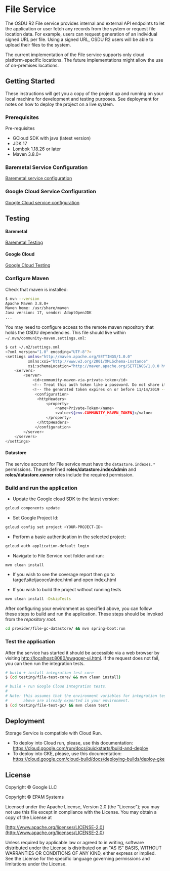 # File Service

The OSDU R2 File service provides internal and external API endpoints to let the application or user
fetch any records from the system or request file location data. For example, users can request
generation of an individual signed URL per file. Using a signed URL, OSDU R2 users will be able to
upload their files to the system.

The current implementation of the File service supports only cloud platform-specific locations. The
future implementations might allow the use of on-premises locations.

## Getting Started

These instructions will get you a copy of the project up and running on your local machine for
development and testing purposes. See deployment for notes on how to deploy the project on a live
system.

### Prerequisites

Pre-requisites

* GCloud SDK with java (latest version)
* JDK 17
* Lombok 1.18.26 or later
* Maven 3.8.0+

### Baremetal Service Configuration

[Baremetal service configuration](docs/baremetal/README.md)

### Google Cloud Service Configuration

[Google Cloud service configuration](docs/gc/README.md)

## Testing

#### Baremetal

[Baremetal Testing](docs/baremetal/README.md)

#### Google Cloud

[Google Cloud Testing](docs/gc/README.md)

### Configure Maven

Check that maven is installed:

```bash
$ mvn --version
Apache Maven 3.8.0+
Maven home: /usr/share/maven
Java version: 17, vendor: AdoptOpenJDK
...
```

You may need to configure access to the remote maven repository that holds the OSDU dependencies.
This file should live within `~/.mvn/community-maven.settings.xml`:

```bash
$ cat ~/.m2/settings.xml
<?xml version="1.0" encoding="UTF-8"?>
<settings xmlns="http://maven.apache.org/SETTINGS/1.0.0"
          xmlns:xsi="http://www.w3.org/2001/XMLSchema-instance"
          xsi:schemaLocation="http://maven.apache.org/SETTINGS/1.0.0 http://maven.apache.org/xsd/settings-1.0.0.xsd">
    <servers>
        <server>
            <id>community-maven-via-private-token</id>
            <!-- Treat this auth token like a password. Do not share it with anyone, including Microsoft support. -->
            <!-- The generated token expires on or before 11/14/2019 -->
             <configuration>
              <httpHeaders>
                  <property>
                      <name>Private-Token</name>
                      <value>${env.COMMUNITY_MAVEN_TOKEN}</value>
                  </property>
              </httpHeaders>
             </configuration>
        </server>
    </servers>
</settings>
```

#### Datastore

The service account for File service must have the `datastore.indexes.*` permissions. The
predefined **roles/datastore.indexAdmin** and **roles/datastore.owner** roles include the required
permission.

### Build and run the application

* Update the Google cloud SDK to the latest version:

```bash
gcloud components update
```

* Set Google Project Id:

```bash
gcloud config set project <YOUR-PROJECT-ID>
```

* Perform a basic authentication in the selected project:

```bash
gcloud auth application-default login
```

* Navigate to File Service root folder and run:

```bash
mvn clean install
```

* If you wish to see the coverage report then go to target\site\jacoco\index.html and open
  index.html

* If you wish to build the project without running tests

```bash
mvn clean install -DskipTests
```

After configuring your environment as specified above, you can follow these steps to build and run
the application. These steps should be invoked from the *repository root.*

```bash
cd provider/file-gc-datastore/ && mvn spring-boot:run
```

### Test the application

After the service has started it should be accessible via a web browser by
visiting [http://localhost:8080/swagger-ui.html](http://localhost:8080/swagger-ui.html). If the
request does not fail, you can then run the integration tests.

```bash
# build + install integration test core
$ (cd testing/file-test-core/ && mvn clean install)

# build + run Google Cloud integration tests.
#
# Note: this assumes that the environment variables for integration tests as outlined
#       above are already exported in your environment.
$ (cd testing/file-test-gc/ && mvn clean test)
```

## Deployment

Storage Service is compatible with Cloud Run.

* To deploy into Cloud run, please, use this documentation:
  <https://cloud.google.com/run/docs/quickstarts/build-and-deploy>
* To deploy into GKE, please, use this documentation:
  <https://cloud.google.com/cloud-build/docs/deploying-builds/deploy-gke>

## License

Copyright © Google LLC

Copyright © EPAM Systems

Licensed under the Apache License, Version 2.0 (the "License"); you may not use this file except in
compliance with the License. You may obtain a copy of the License at

[http://www.apache.org/licenses/LICENSE-2.0](http://www.apache.org/licenses/LICENSE-2.0)

Unless required by applicable law or agreed to in writing, software distributed under the License is
distributed on an "AS IS" BASIS, WITHOUT WARRANTIES OR CONDITIONS OF ANY KIND, either express or
implied. See the License for the specific language governing permissions and limitations under the
License.
